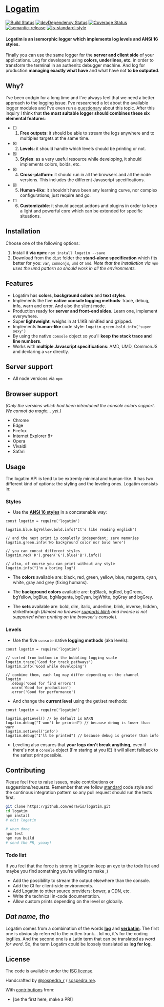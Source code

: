# [Logatim](http://edravis.github.io/logatim/)

[![Build Status](https://travis-ci.org/edravis/logatim.svg?branch=master)](https://travis-ci.org/edravis/logatim)
[![devDependency Status](https://david-dm.org/edravis/logatim/dev-status.svg)](https://david-dm.org/edravis/logatim#info=devDependencies)
[![Coverage Status](https://coveralls.io/repos/edravis/logatim/badge.svg?branch=master&service=github)](https://coveralls.io/github/edravis/logatim?branch=master)
[![semantic-release](https://img.shields.io/badge/%20%20%F0%9F%93%A6%F0%9F%9A%80-semantic--release-e10079.svg)](https://github.com/semantic-release/semantic-release)
[![js-standard-style](https://img.shields.io/badge/code%20style-standard-brightgreen.svg)](http://standardjs.com/)


#### Logatim is an isomorphic logger which implements log levels and ANSI 16 styles.


Finally you can use the same logger for the **server and client side** of your applications. Log for developers using **colors, underlines, etc.** in order to transform the terminal in an authenitc debugger machine. And log for production **managing exactly what have** and what have not **to be outputed**.

## Why?
I've been codgin for a long time and I've always feel that we need a better approach to the logging issue. I've researched a lot about the available logger modules and I've even run a [questionary](https://docs.google.com/forms/d/10cZEXVc7aA29JBjoJFsTnTd8tf-RxrwlgusZrg9HW90) about this topic. After this inquiry I think that **the most suitable logger should combines these six elemental features**:

- [ ] 1. **Free outputs**: it should be able to stream the logs anywhere and to multiples targets at the same time.
- [x] 2. **Levels**: it should handle which levels should be printing or not.
- [x] 3. **Styles**: as a very useful resource while developing, it should implements colors, bolds, etc.
- [x] 4. **Cross-platform**: it should run in all the browsers and all the node versions. This includes the different Javascript specifications.
- [x] 5. **Human-like**: it shouldn't have been any learning curve, nor complex configurations; just require and go.
- [ ] 6. **Customizable**: it should accept addons and plugins in order to keep a light and powerful core which can be extended for specific situations.

## Installation

Choose one of the following options:

1. Install it **via npm**: `npm install logatim --save`
2. Download from the `dist` folder the **stand-alone specification** which fits better for you: `var`, `commonjs`, `umd` or `amd`. *Note that the installation via `npm` uses the umd pattern so should work in all the environments.*


## Features

* Logatim has **colors**, **background colors** and **text styles**.
* Implements the five **native console logging methods**: trace, debug, info, warn and error. And also the slient mode.
* Production ready for **server and front-end sides**. Learn one, implement everywhere.
* Super **lightweight**, weighs in at 1.1KB minified and gzipped.
* Implements **human-like** code style: `logatim.green.bold.info('super sexy')`
* By using the native `console` object so you'll **keep the stack trace and line numbers**.
* Works with **multiple Javascript specifications**: AMD, UMD, CommonJS and declaring a `var` directly.


## Server support
* All node versions via `npm`

## Browser support
*(Only the versions which had been introduced the console colors support. We cannot do magic... yet.)*

* Chrome
* Edge
* Firefox 
* Internet Explorer 8+
* Opera
* Vivaldi
* Safari


## Usage
The logatim API is tend to be extremly minimal and human-like. It has two different kind of options: the styling and the leveling ones. Logatim consists in:

### Styles

* Use the **[ANSI 16 styles](https://en.wikipedia.org/wiki/ANSI_escape_code)** in a concatenable way:

```es6
const logatim = require('logatim')

logatim.blue.bgYellow.bold.info("It's like reading english")

// and the next print is completly independent; zero memories
logatim.green.info('No background color nor bold here')

// you can concat different styles
logatim.red('R').green('G').blue('B').info()

// also, of course you can print without any style
logatim.info("I'm a boring log")

```

* The **colors** available are: black, red, green, yellow, blue, magenta, cyan, white, gray and grey (fixing humans).

* The **background colors** available are: bgBlack, bgRed, bgGreen, bgYellow, bgBlue, bgMagenta, bgCyan, bgWhite, bgGray and bgGrey.

* The **sets** available are: bold, dim, italic, underline, blink, inverse, hidden, strikethrough (*Almost no browser [supports blink](https://developer.mozilla.org/en/docs/Web/CSS/text-decoration#Browser_compatibility) and inverse is not supported when printing on the browser's console*).

### Levels
* Use the five `console` native **logging methods** (aka levels):
```es6
const logatim = require('logatim')

// sorted from bottom in the bubbling logging scale
logatim.trace('Good for track pathways')
logatim.info('Good while developing')

// combine them, each log may differ depending on the channel
logatim
  .debug('Good for find errors')
  .warn('Good for production')
  .error('Good for performance')
```
* And change the **current level** using the get/set methods:
```es6
const logatim = require('logatim')

logatim.getLevel() // by default is WARN
logatim.debug("I won't be printed") // because debug is lower than warn
logatim.setLevel('info')
logatim.debug("I'll be printed") // because debug is greater than info
```

* Leveling also ensures that **your logs don't break anything**, even if there's not a `console` object (I'm staring at you IE) it will slient fallback to the safest print possible.


## Contributing

Please feel free to raise issues, make contributions or suggestions/requests. Remember that we follow [standard](https://github.com/feross/standard) code style and the continous integration pattern so any pull request should run the tests first.

```bash
git clone https://github.com/edravis/logatim.git
cd logatim
npm install
# edit logatim

# when done
npm test
npm run build
# send the PR, yaaay!
```

### Todo list

If you feel that the force is strong in Logatim keep an eye to the todo list and maybe you find something you're willing to make ;)

* Add the possibility to stream the output elsewhere than the console.
* Add the CI for client-side environments.
* Add Logatim to other source providers: bower, a CDN, etc.
* Write the technical in-code documentation.
* Allow custom prints depending on the level or globally.

## *Dat name, tho*
Logatim comes from a combination of the words **[log](https://en.wikipedia.org/wiki/Logfile)** and **[verbatim](https://en.wiktionary.org/wiki/verbatim)**. The first one is obviously referred to the cutten trunk... lol no, it's for the coding logfiles. And the second one is a Latin term that can be translated as *word for word*. So, the term Logatim could be loosely translated as **log for log**.

## License
The code is available under the [ISC license](LICENSE.txt).

Handcrafted by [@sospedra\_r](http://twitter.com/sospedra\_r) / [sospedra.me](http://sospedra.me).

With [contributions](https://github.com/edravis/logatim/graphs/contributors) from:
* [be the first here, make a PR!]
